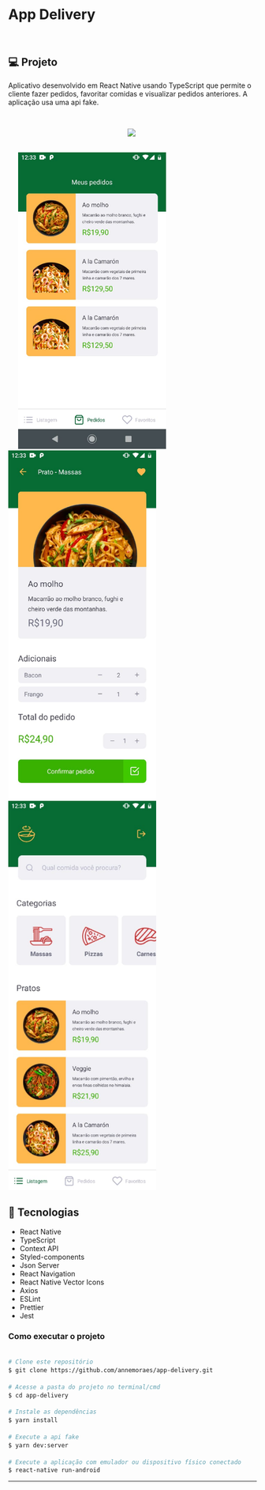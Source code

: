 # App Delivery
&nbsp;&nbsp;&nbsp;&nbsp;
&nbsp;&nbsp;&nbsp;&nbsp;

## 💻 Projeto
<p>
Aplicativo desenvolvido em React Native usando TypeScript que permite o cliente fazer pedidos, favoritar comidas e visualizar pedidos anteriores. A aplicação usa uma api fake. 
</p>
&nbsp;&nbsp;&nbsp;&nbsp;

<p align="center">
  &nbsp;&nbsp;&nbsp;&nbsp;
  <kbd>
    <img width="300px" src=".github/app.gif">
  </kbd>
  &nbsp;&nbsp;&nbsp;&nbsp;
</p>

##

<p align="center">
  
  &nbsp;&nbsp;&nbsp;&nbsp;
  <kbd>
    <img width="300px" src=".github/pedidos.png">
  </kbd>
  &nbsp;&nbsp;&nbsp;&nbsp;
   <kbd>
    <img width="300px" src=".github/carrinho.png">
  </kbd>
  &nbsp;&nbsp;&nbsp;&nbsp;
  <kbd>
    <img width="300px"  src=".github/inicial.png">
  </kbd>
</p>


## 🚀 Tecnologias

- React Native
- TypeScript
- Context API
- Styled-components
- Json Server
- React Navigation
- React Native Vector Icons
- Axios
- ESLint
- Prettier
- Jest 

### Como executar o projeto

```bash

# Clone este repositório
$ git clone https://github.com/annemoraes/app-delivery.git

# Acesse a pasta do projeto no terminal/cmd
$ cd app-delivery

# Instale as dependências
$ yarn install

# Execute a api fake
$ yarn dev:server

# Execute a aplicação com emulador ou dispositivo físico conectado
$ react-native run-android

```
---



